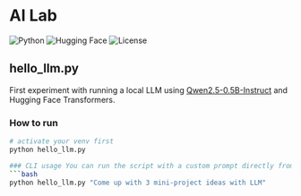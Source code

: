 # AI Lab

![Python](https://img.shields.io/badge/Python-3.11-blue.svg)
![Hugging Face](https://img.shields.io/badge/🤗-Transformers-yellow)
![License](https://img.shields.io/badge/License-MIT-green.svg)

## hello_llm.py

First experiment with running a local LLM using [Qwen2.5-0.5B-Instruct](https://huggingface.co/Qwen/Qwen2.5-0.5B-Instruct) and Hugging Face Transformers.

### How to run

```bash
# activate your venv first
python hello_llm.py

### CLI usage You can run the script with a custom prompt directly from the command line:
```bash
python hello_llm.py "Come up with 3 mini-project ideas with LLM"
